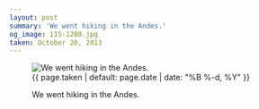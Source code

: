 ```yaml
---
layout: post
summary: 'We went hiking in the Andes.'
og_image: 115-1280.jpg
taken: October 20, 2013
---
```


<figure class="post">
<img alt="We went hiking in the Andes." sizes="(min-width: 700px) 50vw, calc(100vw - 2rem)" src="{{ site.assets_url }}/115-640.jpg" srcset="{{ site.assets_url }}/115-1280.jpg 1280w, {{ site.assets_url }}/115-960.jpg 960w, {{ site.assets_url }}/115-640.jpg 640w, {{ site.assets_url }}/115-320.jpg 320w"/>
<figcaption>
<time>{{ page.taken | default: page.date | date: "%B %-d, %Y" }}</time>
<p>We went hiking in the Andes.</p>
</figcaption>
</figure>
